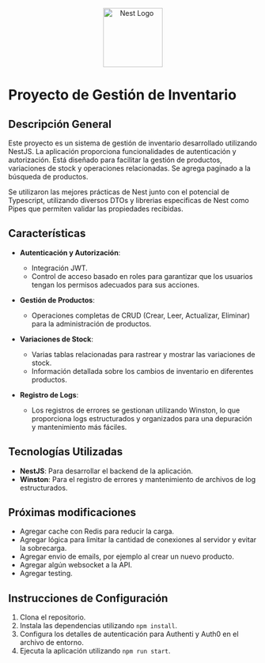 <p align="center">
  <a href="http://nestjs.com/" target="blank"><img src="https://nestjs.com/img/logo-small.svg" width="120" alt="Nest Logo" /></a>
</p>

# Proyecto de Gestión de Inventario

## Descripción General
Este proyecto es un sistema de gestión de inventario desarrollado utilizando NestJS. La aplicación proporciona funcionalidades de autenticación y autorización. Está diseñado para facilitar la gestión de productos, variaciones de stock y operaciones relacionadas. Se agrega paginado a la búsqueda de productos.

Se utilizaron las mejores prácticas de Nest junto con el potencial de Typescript, utilizando diversos DTOs y librerias especificas de Nest como Pipes que permiten validar las propiedades recibidas.

## Características
- **Autenticación y Autorización**:
  - Integración JWT.
  - Control de acceso basado en roles para garantizar que los usuarios tengan los permisos adecuados para sus acciones.


- **Gestión de Productos**:
  - Operaciones completas de CRUD (Crear, Leer, Actualizar, Eliminar) para la administración de productos.

- **Variaciones de Stock**:
  - Varias tablas relacionadas para rastrear y mostrar las variaciones de stock.
  - Información detallada sobre los cambios de inventario en diferentes productos.

- **Registro de Logs**:
  - Los registros de errores se gestionan utilizando Winston, lo que proporciona logs estructurados y organizados para una depuración y mantenimiento más fáciles.

## Tecnologías Utilizadas
- **NestJS**: Para desarrollar el backend de la aplicación.
- **Winston**: Para el registro de errores y mantenimiento de archivos de log estructurados.

## Próximas modificaciones

- Agregar cache con Redis para reducir la carga.
- Agregar lógica para limitar la cantidad de conexiones al servidor y evitar la sobrecarga.
- Agregar envio de emails, por ejemplo al crear un nuevo producto.
- Agregar algún websocket a la API.
- Agregar testing.

## Instrucciones de Configuración
1. Clona el repositorio.
2. Instala las dependencias utilizando `npm install`.
3. Configura los detalles de autenticación para Authenti y Auth0 en el archivo de entorno.
4. Ejecuta la aplicación utilizando `npm run start`.

